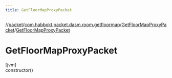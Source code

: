 ```yaml
---
title: GetFloorMapProxyPacket
---
```

//[packet](../../../index.html)/[com.habbokt.packet.dasm.room.getfloormap](../index.html)/[GetFloorMapProxyPacket](index.html)/[GetFloorMapProxyPacket](-get-floor-map-proxy-packet.html)



# GetFloorMapProxyPacket



[jvm]\
constructor()





